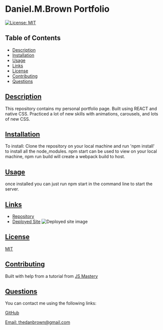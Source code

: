 # Daniel.M.Brown Portfolio
[![License: MIT](https://img.shields.io/badge/License-MIT-yellow.svg)](https://opensource.org/licenses/MIT)

  ## Table of Contents
  * [Description](#description)
  * [Installation](#installation)
  * [Usage](#usage)
  * [Links](#links)
  * [License](#license)
  * [Contributing](#contributing)
  * [Questions](#questions)
  
  ## [Description](#table-of-contents)

 This repository contains my personal portfolio page. Built using REACT and native CSS. Practiced a lot of new skills with animations, carousels, and lots of new CSS.


  ## [Installation](#table-of-contents)

  To install: Clone the repository on your local machine and run 'npm install' to install all the node_modules.
    npm start can be used to view on your local machine, npm run build will create a webpack build to host.
  ## [Usage](#table-of-contents)
once installed you can just run npm start in the command line to start the server.  
  
  ## [Links](#table-of-contents)

  * [Repository](https://github.com/Thedanbrown/daniel.brown-portfolio)
  * [Deployed Site](https://thedanbrown.github.io/daniel.brown-portfolio/)
  ![Deployed site image](./public/images/screenshot.png)

  ## [License](#table-of-contents)

  [MIT](https://opensource.org/licenses/MIT)

  ## [Contributing](#table-of-contents)
Built with help from a tutorial from [JS Mastery](https://github.com/adrianhajdin)

  ## [Questions](#table-of-contents)

  You can contact me using the following links:

  [GitHub](https://github.com/Thedanbrown)

  [Email: thedanbrown@gmail.com](mailto:thedanbrown@gmail.com)